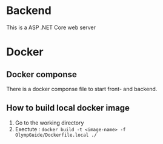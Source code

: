# Backend
This is a ASP .NET Core web server 


# Docker

## Docker componse
There is a docker componse file to start front- and backend.


## How to build local docker image
1. Go to the working directory
2. Exectute : `docker build -t <image-name> -f OlympGuide/Dockerfile.local ./`
